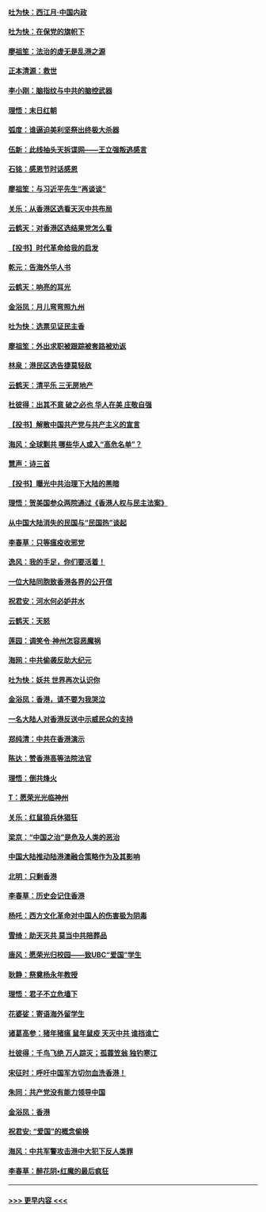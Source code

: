 #### [吐为快：西江月·中国内政](../pages/nsc993/n11692071.md?t=12011044) 
#### [吐为快：在保党的旗帜下](../pages/nsc993/n11691188.md?t=12011044) 
#### [廖祖笙：法治的虚无是乱港之源](../pages/nsc993/n11690605.md?t=12011044) 
#### [正本清源：救世](../pages/nsc993/n11689134.md?t=12011044) 
#### [李小刚：脑指纹与中共的脑控武器](../pages/nsc993/n11688900.md?t=12011044) 
#### [理悟：末日红朝](../pages/nsc993/n11688829.md?t=12011044) 
#### [弧度：谁逼迫美利坚祭出终极大杀器](../pages/nsc993/n11688735.md?t=12011044) 
#### [伍新：此线抽头天拆谍网——王立强叛逃感言](../pages/nsc993/n11687981.md?t=12011044) 
#### [石铭：感恩节时话感恩](../pages/nsc993/n11687568.md?t=12011044) 
#### [廖祖笙：与习近平先生“再谈谈”](../pages/nsc993/n11687005.md?t=12011044) 
#### [关乐：从香港区选看天灭中共布局](../pages/nsc993/n11686647.md?t=12011044) 
#### [云鹤天：对香港区选结果党怎么看](../pages/nsc993/n11686216.md?t=12011044) 
#### [【投书】时代革命给我的启发](../pages/nsc993/n11684287.md?t=12011044) 
#### [乾元：告海外华人书](../pages/nsc993/n11684044.md?t=12011044) 
#### [云鹤天：响亮的耳光](../pages/nsc993/n11684254.md?t=12011044) 
#### [金浴凤：月儿弯弯照九州](../pages/nsc993/n11684231.md?t=12011044) 
#### [吐为快：选票见证民主香](../pages/nsc993/n11684206.md?t=12011044) 
#### [廖祖笙：外出求职被跟踪被套路被劝返](../pages/nsc993/n11683874.md?t=12011044) 
#### [林泉：港民区选告捷莫轻敌](../pages/nsc993/n11683930.md?t=12011044) 
#### [云鹤天：清平乐 三无房地产](../pages/nsc993/n11681521.md?t=12011044) 
#### [杜彼得：出其不意 破之必也 华人在美 庄敬自强](../pages/nsc993/n11679554.md?t=12011044) 
#### [【投书】解散中国共产党与共产主义的宣言](../pages/nsc993/n11679177.md?t=12011044) 
#### [海风：全球剿共 哪些华人或入“高危名单”？](../pages/nsc993/n11678617.md?t=12011044) 
#### [慧声：诗三首](../pages/nsc993/n11678848.md?t=12011044) 
#### [【投书】曝光中共治理下大陆的黑暗](../pages/nsc993/n11678674.md?t=12011044) 
#### [理悟：贺美国参众两院通过《香港人权与民主法案》](../pages/nsc993/n11678104.md?t=12011044) 
#### [从中国大陆消失的民国与“民国热”谈起](../pages/nsc993/n11678075.md?t=12011044) 
#### [李春草：只等瘟疫收邪党](../pages/nsc993/n11677308.md?t=12011044) 
#### [逸风：我的手足，你们要活着！](../pages/nsc993/n11676352.md?t=12011044) 
#### [一位大陆同胞致香港各界的公开信](../pages/nsc993/n11675761.md?t=12011044) 
#### [祝君安：河水何必妒井水](../pages/nsc993/n11675746.md?t=12011044) 
#### [云鹤天：天怒](../pages/nsc993/n11675718.md?t=12011044) 
#### [莲园：调笑令‧神州怎容恶魔祸](../pages/nsc993/n11675648.md?t=12011044) 
#### [海网：中共偷袭反助大纪元](../pages/nsc993/n11673515.md?t=12011044) 
#### [吐为快：妖共 世界再次认识你](../pages/nsc993/n11673506.md?t=12011044) 
#### [金浴凤：香港，请不要为我哭泣](../pages/nsc993/n11673248.md?t=12011044) 
#### [一名大陆人对香港反送中示威民众的支持](../pages/nsc993/n11672615.md?t=12011044) 
#### [郑纯清：中共在香港演示](../pages/nsc993/n11670539.md?t=12011044) 
#### [陈达：赞香港高等法院法官](../pages/nsc993/n11669542.md?t=12011044) 
#### [理悟：倒共烽火](../pages/nsc993/n11668844.md?t=12011044) 
#### [T：愿荣光光临神州](../pages/nsc993/n11668421.md?t=12011044) 
#### [关乐：红鼠狼兵休猖狂](../pages/nsc993/n11668378.md?t=12011044) 
#### [梁京：“中国之治”是危及人类的恶治](../pages/nsc993/n11668328.md?t=12011044) 
#### [中国大陆推动陆港澳融合策略作为及其影响](../pages/nsc993/n11668157.md?t=12011044) 
#### [北明：只剩香港](../pages/nsc993/n11668002.md?t=12011044) 
#### [李春草：历史会记住香港](../pages/nsc993/n11667927.md?t=12011044) 
#### [杨吒：西方文化革命对中国人的伤害极为阴毒](../pages/nsc993/n11664521.md?t=12011044) 
#### [雪绮：助天灭共 莫当中共陪葬品](../pages/nsc993/n11662650.md?t=12011044) 
#### [唐风：愿荣光归校园——致UBC“爱国”学生](../pages/nsc993/n11662194.md?t=12011044) 
#### [耿静：祭奠杨永年教授](../pages/nsc993/n11662514.md?t=12011044) 
#### [理悟：君子不立危墙下](../pages/nsc993/n11662172.md?t=12011044) 
#### [花婆娑：寄语海外留学生](../pages/nsc993/n11662121.md?t=12011044) 
#### [诸葛高参：猪年猪瘟 鼠年鼠疫 天灭中共 谁挡谁亡](../pages/nsc993/n11661980.md?t=12011044) 
#### [杜彼得：千鸟飞绝 万人踪灭；孤蓑笠翁 独钓寒江](../pages/nsc993/n11661170.md?t=12011044) 
#### [宋征时：呼吁中国军方切勿血洗香港！](../pages/nsc993/n11415318.md?t=12011044) 
#### [朱同：共产党没有能力领导中国](../pages/nsc993/n11660421.md?t=12011044) 
#### [金浴凤：香港](../pages/nsc993/n11660419.md?t=12011044) 
#### [祝君安: “爱国”的概念偷换](../pages/nsc993/n11659706.md?t=12011044) 
#### [海风：中共军警攻击港中大犯下反人类罪](../pages/nsc993/n11659632.md?t=12011044) 
#### [李春草：醉花阴•红魔的最后疯狂](../pages/nsc993/n11659287.md?t=12011044) 

----
#### [ >>> 更早内容 <<< ](../indexes/nsc993-earlier.md)
